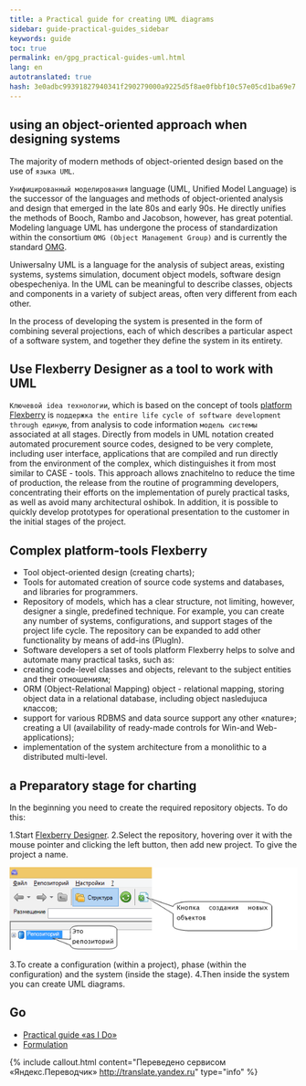 ```yaml
--- 
title: a Practical guide for creating UML diagrams 
sidebar: guide-practical-guides_sidebar 
keywords: guide 
toc: true 
permalink: en/gpg_practical-guides-uml.html 
lang: en 
autotranslated: true 
hash: 3e0adbc99391827940341f290279000a9225d5f8ae0fbbf10c57e05cd1ba69e7 
--- 
```


## using an object-oriented approach when designing systems 

The majority of modern methods of object-oriented design based on the use of `языка UML`. 

`Унифицированный моделирования` language (UML, Unified Model Language) is the successor of the languages and methods of object-oriented analysis and design that emerged in the late 80s and early 90s. He directly unifies the methods of Booch, Rambo and Jacobson, however, has great potential. Modeling language UML has undergone the process of standardization within the consortium `OMG (Object Management Group)` and is currently the standard [OMG](http://www.omg.org/spec/UML/). 

Uniwersalny UML is a language for the analysis of subject areas, existing systems, systems simulation, document object models, software design obespecheniya. In the UML can be meaningful to describe classes, objects and components in a variety of subject areas, often very different from each other. 

In the process of developing the system is presented in the form of combining several projections, each of which describes a particular aspect of a software system, and together they define the system in its entirety. 

## Use Flexberry Designer as a tool to work with UML 

`Ключевой idea технологии`, which is based on the concept of tools [platform Flexberry](fp_landing_page.html) is `поддержка the entire life cycle of software development through единую`, from analysis to code information `модель системы` associated at all stages. 
Directly from models in UML notation created automated procurement source codes, designed to be very complete, including user interface, applications that are compiled and run directly from the environment of the complex, which distinguishes it from most similar to CASE - tools. 
This approach allows znachitelno to reduce the time of production, the release from the routine of programming developers, concentrating their efforts on the implementation of purely practical tasks, as well as avoid many architectural oshibok. In addition, it is possible to quickly develop prototypes for operational presentation to the customer in the initial stages of the project. 

## Complex platform-tools Flexberry 

* Tool object-oriented design (creating charts); 
* Tools for automated creation of source code systems and databases, and libraries for programmers.
* Repository of models, which has a clear structure, not limiting, however, designer a single, predefined technique. For example, you can create any number of systems, configurations, and support stages of the project life cycle. The repository can be expanded to add other functionality by means of add-ins (PlugIn). 
* Software developers a set of tools platform Flexberry helps to solve and automate many practical tasks, such as: 
* creating code-level classes and objects, relevant to the subject entities and their отношениям; 
* ORM (Object-Relational Mapping) object - relational mapping, storing object data in a relational database, including object nasledujuca классов; 
* support for various RDBMS and data source support any other «nature»; 
creating a UI (availability of ready-made controls for Win-and Web-applications); 
* implementation of the system architecture from a monolithic to a distributed multi-level. 

## a Preparatory stage for charting 

In the beginning you need to create the required repository objects. To do this: 

1.Start [Flexberry Designer](fd_landing_page.html). 
2.Select the repository, hovering over it with the mouse pointer and clicking the left button, then add new project. To give the project a name. 

![](/images/pages/guides/flexberry-designer/create-repository.png) 

3.To create a configuration (within a project), phase (within the configuration) and the system (inside the stage). 
4.Then inside the system you can create UML diagrams. 

## Go 

* [Practical guide «as I Do»](gpg_landing-page.html) <i class="fa fa-arrow-up" aria-hidden="true"></i> 
* [Formulation](gpg_formulation-problem.html) <i class="fa fa-arrow-right" aria-hidden="true"></i> 



{% include callout.html content="Переведено сервисом «Яндекс.Переводчик» <http://translate.yandex.ru>" type="info" %}